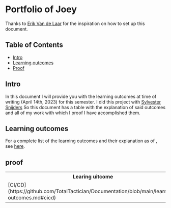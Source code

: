 # Portfolio of Joey
Thanks to [Erik Van de Laar](https://github.com/tick-github/tick-documentation) for the inspiration on how to set up this document.

## Table of Contents
- [Intro](#intro)
- [Learning outcomes](#learning-outcomes)
- [Proof](#proof)

## Intro
In this document I will provide you with the learning outcomes at time of writing (April 14th, 2023) for this semester. 
I did this project with [Sylvester Snijders](https://github.com/AsterosTheGreat) So this document has a table with the explanation of said outcomes and all of my work with which I proof I have accomplished them.

## Learning outcomes
For a complete list of the learning outcomes and their explanation as of , see [here](https://github.com/TotalTactician/Documentation/blob/main/learning-outcomes.md).

## proof
<table>
  <tr>
    <th>Learing uitcome</th>
    <th>Type</th>
    <th>Link to proof</th>
  </tr>
  <tr>
    <td>[CI/CD](https://github.com/TotalTactician/Documentation/blob/main/learning-outcomes.md#cicd)</td>
    <td>Proof of Concept</td>
    <td>[](https://github.com/TotalTactician/Documentation/blob/main/Proof/Joey/deploying%20to%20Dockerhub.md)</td>
  </tr>
</table>
